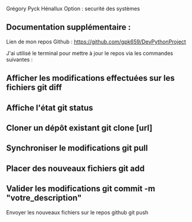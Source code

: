 Grégory
Pyck
Hénallux
Option : securité des systèmes

Documentation supplémentaire :
------------------------------



Lien de mon repos Github : https://github.com/gpk659/DevPythonProject

J'ai utilisé le terminal pour mettre à jour le repos via les commandes suivantes :

Afficher les modifications effectuées sur les fichiers
git diff
-------
Affiche l'état
git status
--------
Cloner un dépôt existant
git clone [url]
---------
Synchroniser le modifications
git pull
---------
Placer des nouveaux fichiers
git add
--------
Valider les modifications
git commit -m "votre_description"
----------
Envoyer les nouveaux fichiers sur le repos github
git push 
